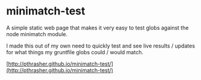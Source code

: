 minimatch-test
==============

A simple static web page that makes it very easy to test globs against the node
minimatch module.


I made this out of my own need to quickly test and see live results / updates
for what things my gruntfile globs could / would match.


[http://pthrasher.github.io/minimatch-test/](http://pthrasher.github.io/minimatch-test/)
